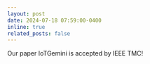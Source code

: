 ```yaml
---
layout: post
date: 2024-07-18 07:59:00-0400
inline: true
related_posts: false
---
```


Our paper IoTGemini is accepted by IEEE TMC!